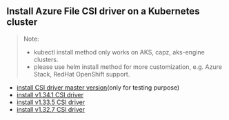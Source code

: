## Install Azure File CSI driver on a Kubernetes cluster
> Note:
>  - kubectl install method only works on AKS, capz, aks-engine clusters.
>  - please use helm install method for more customization, e.g. Azure Stack, RedHat OpenShift support.

 - [install CSI driver master version](./install-csi-driver-master.md)(only for testing purpose)
 - [install v1.34.1 CSI driver](./install-csi-driver-v1.34.1.md)
 - [install v1.33.5 CSI driver](./install-csi-driver-v1.33.5.md)
 - [install v1.32.7 CSI driver](./install-csi-driver-v1.32.7.md)
